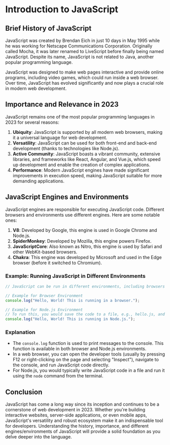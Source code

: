 # Introduction to JavaScript

## Brief History of JavaScript

JavaScript was created by Brendan Eich in just 10 days in May 1995 while he was working for Netscape Communications Corporation. Originally called Mocha, it was later renamed to LiveScript before finally being named JavaScript. Despite its name, JavaScript is not related to Java, another popular programming language.

JavaScript was designed to make web pages interactive and provide online programs, including video games, which could run inside a web browser. Over time, JavaScript has evolved significantly and now plays a crucial role in modern web development.

## Importance and Relevance in 2023

JavaScript remains one of the most popular programming languages in 2023 for several reasons:

1. **Ubiquity**: JavaScript is supported by all modern web browsers, making it a universal language for web development.
2. **Versatility**: JavaScript can be used for both front-end and back-end development (thanks to technologies like Node.js).
3. **Active Community**: JavaScript boasts a vibrant community, extensive libraries, and frameworks like React, Angular, and Vue.js, which speed up development and enable the creation of complex applications.
4. **Performance**: Modern JavaScript engines have made significant improvements in execution speed, making JavaScript suitable for more demanding applications.

## JavaScript Engines and Environments

JavaScript engines are responsible for executing JavaScript code. Different browsers and environments use different engines. Here are some notable ones:

1. **V8**: Developed by Google, this engine is used in Google Chrome and Node.js.
2. **SpiderMonkey**: Developed by Mozilla, this engine powers Firefox.
3. **JavaScriptCore**: Also known as Nitro, this engine is used by Safari and other WebKit-based browsers.
4. **Chakra**: This engine was developed by Microsoft and used in the Edge browser (before it switched to Chromium).

### Example: Running JavaScript in Different Environments

```javascript
// JavaScript can be run in different environments, including browsers and Node.js

// Example for Browser Environment
console.log("Hello, World! This is running in a browser.");

// Example for Node.js Environment
// To run this, you would save the code to a file, e.g., hello.js, and run `node hello.js` from the terminal
console.log("Hello, World! This is running in Node.js.");
```

### Explanation

- The `console.log` function is used to print messages to the console. This function is available in both browser and Node.js environments.
- In a web browser, you can open the developer tools (usually by pressing F12 or right-clicking on the page and selecting "Inspect"), navigate to the console, and run JavaScript code directly.
- For Node.js, you would typically write JavaScript code in a file and run it using the `node` command from the terminal.

## Conclusion

JavaScript has come a long way since its inception and continues to be a cornerstone of web development in 2023. Whether you're building interactive websites, server-side applications, or even mobile apps, JavaScript's versatility and robust ecosystem make it an indispensable tool for developers. Understanding the history, importance, and different engines/environments of JavaScript will provide a solid foundation as you delve deeper into the language.
